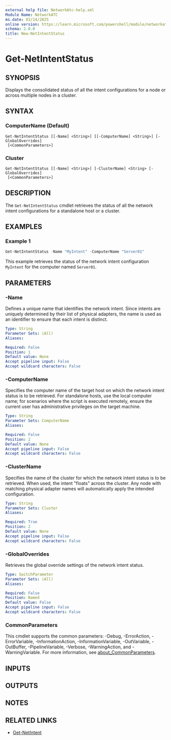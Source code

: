 ```yaml
---
external help file: NetworkAtc-help.xml
Module Name: NetworkATC
ms.date: 03/14/2025
online version: https://learn.microsoft.com/powershell/module/networkatc/new-netintentstatus?view=windowsserver2025-ps&wt.mc_id=ps-gethelp
schema: 2.0.0
title: New-NetIntentStatus
---
```


# Get-NetIntentStatus

## SYNOPSIS
Displays the consolidated status of all the intent configurations for a node or across multiple nodes in a cluster.

## SYNTAX

### ComputerName (Default)

```
Get-NetIntentStatus [[-Name] <String>] [[-ComputerName] <String>] [-GlobalOverrides]
 [<CommonParameters>]
```

### Cluster

```
Get-NetIntentStatus [[-Name] <String>] [-ClusterName] <String> [-GlobalOverrides]
 [<CommonParameters>]
```

## DESCRIPTION

The `Get-NetIntentStatus` cmdlet retrieves the status of all the network intent
configurations for a standalone host or a cluster.

## EXAMPLES

### Example 1

```powershell
Get-NetIntentStatus -Name "MyIntent" -ComputerName "Server01"
```

This example retrieves the status of the network intent configuration `MyIntent`
for the computer named `Server01`.

## PARAMETERS

### -Name

Defines a unique name that identifies the network intent. Since intents are
uniquely determined by their list of physical adapters, the name is used as an
identifier to ensure that each intent is distinct.

```yaml
Type: String
Parameter Sets: (All)
Aliases:

Required: False
Position: 1
Default value: None
Accept pipeline input: False
Accept wildcard characters: False
```

### -ComputerName

Specifies the computer name of the target host on which the network intent
status is to be retrieved. For standalone hosts, use the local computer name;
for scenarios where the script is executed remotely, ensure the current user has
administrative privileges on the target machine.

```yaml
Type: String
Parameter Sets: ComputerName
Aliases:

Required: False
Position: 2
Default value: None
Accept pipeline input: False
Accept wildcard characters: False
```

### -ClusterName

Specifies the name of the cluster for which the network intent status is to be
retrieved. When used, the intent "floats" across the cluster. Any node with
matching physical adapter names will automatically apply the intended
configuration.

```yaml
Type: String
Parameter Sets: Cluster
Aliases:

Required: True
Position: 2
Default value: None
Accept pipeline input: False
Accept wildcard characters: False
```

### -GlobalOverrides

Retrieves the global override settings of the network intent status.

```yaml
Type: SwitchParameter
Parameter Sets: (All)
Aliases:

Required: False
Position: Named
Default value: False
Accept pipeline input: False
Accept wildcard characters: False
```

### CommonParameters

This cmdlet supports the common parameters: -Debug, -ErrorAction,
-ErrorVariable, -InformationAction, -InformationVariable, -OutVariable,
-OutBuffer, -PipelineVariable, -Verbose, -WarningAction, and -WarningVariable.
For more information, see
[about_CommonParameters](/powershell/module/microsoft.powershell.core/about/about_commonparameters).

## INPUTS

## OUTPUTS

## NOTES

## RELATED LINKS

- [Get-NetIntent](Get-NetIntent.md)
